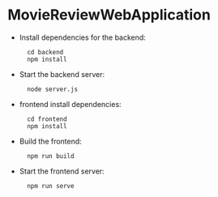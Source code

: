 # MovieReviewWebApplication







- Install dependencies for the backend:

        cd backend
        npm install

- Start the backend server:

        node server.js

- frontend install dependencies:

        cd frontend
        npm install

- Build the frontend:

        npm run build

- Start the frontend server:

        npm run serve
